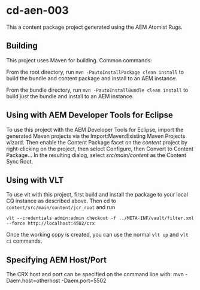 # cd-aen-003

This a content package project generated using the AEM Atomist Rugs.

## Building

This project uses Maven for building. Common commands:

From the root directory, run ``mvn -PautoInstallPackage clean install`` to build the bundle and content package and install to an AEM instance.

From the bundle directory, run ``mvn -PautoInstallBundle clean install`` to build *just* the bundle and install to an AEM instance.

## Using with AEM Developer Tools for Eclipse

To use this project with the AEM Developer Tools for Eclipse, import the generated Maven projects via the Import:Maven:Existing Maven Projects wizard. Then enable the Content Package facet on the _content_ project by right-clicking on the project, then select Configure, then Convert to Content Package... In the resulting dialog, select _src/main/content_ as the Content Sync Root.

## Using with VLT

To use vlt with this project, first build and install the package to your local CQ instance as described above. Then cd to `content/src/main/content/jcr_root` and run

    vlt --credentials admin:admin checkout -f ../META-INF/vault/filter.xml --force http://localhost:4502/crx

Once the working copy is created, you can use the normal ``vlt up`` and ``vlt ci`` commands.

## Specifying AEM Host/Port

The CRX host and port can be specified on the command line with:
mvn -Daem.host=otherhost -Daem.port=5502 <goals>

